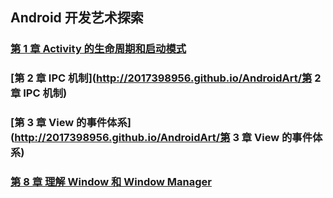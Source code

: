 ## Android 开发艺术探索
### [第 1 章 Activity 的生命周期和启动模式](http://2017398956.github.io/AndroidArt/%E7%AC%AC%201%20%E7%AB%A0%20Activity%20%E7%9A%84%E7%94%9F%E5%91%BD%E5%91%A8%E6%9C%9F%E5%92%8C%E5%90%AF%E5%8A%A8%E6%A8%A1%E5%BC%8F)
### [第 2 章 IPC 机制](http://2017398956.github.io/AndroidArt/第 2 章 IPC 机制)
### [第 3 章 View 的事件体系](http://2017398956.github.io/AndroidArt/第 3 章 View 的事件体系)
### [第 8 章 理解 Window 和 Window Manager](http://2017398956.github.io/AndroidArt/%E7%AC%AC%208%20%E7%AB%A0%20%E7%90%86%E8%A7%A3%20Window%20%E5%92%8C%20WindowManager)

